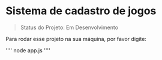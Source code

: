 <h1>Sistema de cadastro de jogos</h1>

>Status do Projeto: Em Desenvolvimento


Para rodar esse projeto na sua máquina, por favor digite:

''''
node app.js
''''
